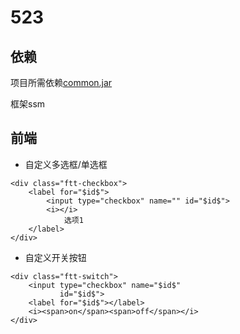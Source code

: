 # 523
## 依赖
项目所需依赖[common.jar](https://github.com/OldMountain/common)

框架ssm

## 前端

+ 自定义多选框/单选框
```
<div class="ftt-checkbox">
    <label for="$id$">
        <input type="checkbox" name="" id="$id$">
        <i></i>
            选项1
    </label>
</div>
```
+ 自定义开关按钮
```
<div class="ftt-switch">
    <input type="checkbox" name="$id$"
           id="$id$">
    <label for="$id$"></label>
    <i><span>on</span><span>off</span></i>
</div>
```

